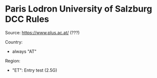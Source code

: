 # Paris Lodron University of Salzburg DCC Rules

Source: https://www.plus.ac.at/ (???)

Country:
* always "AT"

Region:
* "ET": Entry test (2.5G)
